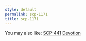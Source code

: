 ```yaml
---
style: default
permalink: scp-1171
title: scp-1171
---
```

You may also like:
[SCP-441](http://scp-wiki.net/scp-441)
[Devotion](http://scp-wiki.net/devotion)